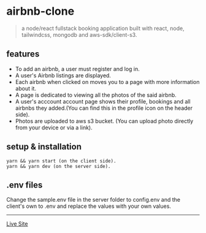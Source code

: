 # airbnb-clone

> a node/react fullstack booking application built with react, node, tailwindcss, mongodb and aws-sdk/client-s3.

## features

- To add an airbnb, a user must register and log in.
- A user's Airbnb listings are displayed.
- Each airbnb when clicked on moves you to a page with more information about it.
- A page is dedicated to viewing all the photos of the said airbnb.
- A user's acccount account page shows their profile, bookings and all airbnbs they added.(You can find this in the profile icon on the header side).
- Photos are uploaded to aws s3 bucket. (You can upload photo directly from your device or via a link).

## setup & installation

```
yarn && yarn start (on the client side).
yarn && yarn dev (on the server side).
```

## .env files

Change the sample.env file in the server folder to config.env and the client's own to .env and replace the values with your own values.

---

[Live Site](https://ann-booking-app.vercel.app)
